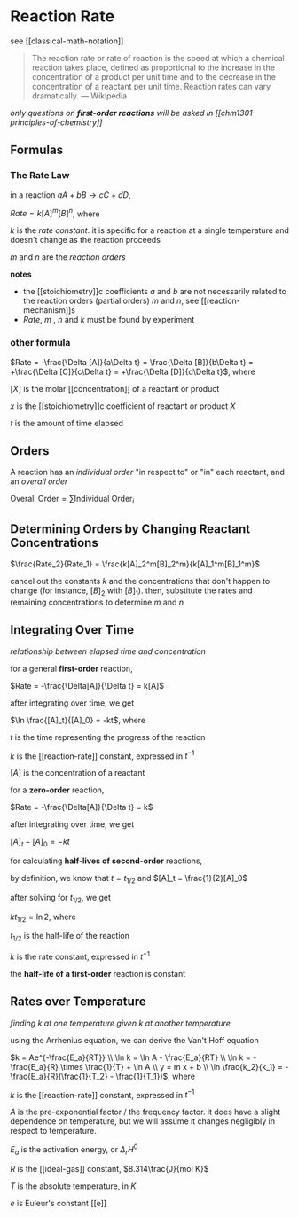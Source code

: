# Reaction Rate

see [[classical-math-notation]]

> The reaction rate or rate of reaction is the speed at which a chemical reaction takes place, defined as proportional to the increase in the concentration of a product per unit time and to the decrease in the concentration of a reactant per unit time. Reaction rates can vary dramatically. — Wikipedia

_only questions on **first-order reactions** will be asked in [[chm1301-principles-of-chemistry]]_

## Formulas

### The Rate Law

in a reaction $aA + bB \rightarrow cC + dD$,

$Rate = k[A]^m[B]^n$, where

$k$ is the _rate constant_. it is specific for a reaction at a single temperature and doesn't change as the reaction proceeds

$m$ and $n$ are the _reaction orders_

**notes**

- the [[stoichiometry]]c coefficients $a$ and $b$ are not necessarily related to the reaction orders (partial orders) $m$ and $n$, see [[reaction-mechanism]]s
- $Rate$, $m$ , $n$ and $k$ must be found by experiment

### other formula

$Rate = -\frac{\Delta [A]}{a\Delta t} = \frac{\Delta [B]}{b\Delta t} = +\frac{\Delta [C]}{c\Delta t} = +\frac{\Delta [D]}{d\Delta t}$, where

$[X]$ is the molar [[concentration]] of a reactant or product

$x$ is the [[stoichiometry]]c coefficient of reactant or product $X$

$t$ is the amount of time elapsed

## Orders

A reaction has an _individual order_ "in respect to" or "in" each reactant, and an _overall order_

$\text{Overall Order} = \sum \text{Individual Order}_i$

## Determining Orders by Changing Reactant Concentrations

$\frac{Rate_2}{Rate_1} = \frac{k[A]_2^m[B]_2^m}{k[A]_1^m[B]_1^m}$

cancel out the constants $k$ and the concentrations that don't happen to change (for instance, $[B]_2$ with $[B]_1$). then, substitute the rates and remaining concentrations to determine $m$ and $n$

## Integrating Over Time

_relationship between elapsed time and concentration_

for a general **first-order** reaction,

$Rate = -\frac{\Delta[A]}{\Delta t} = k[A]$

after integrating over time, we get

$\ln \frac{[A]_t}{[A]_0} = -kt$, where

$t$ is the time representing the progress of the reaction

$k$ is the [[reaction-rate]] constant, expressed in $t^{-1}$

$[A]$ is the concentration of a reactant

for a **zero-order** reaction,

$Rate = -\frac{\Delta[A]}{\Delta t} = k$

after integrating over time, we get

$[A]_t - [A]_0 = -kt$

for calculating **half-lives of second-order** reactions,

by definition, we know that $t = t_{1/2}$ and $[A]_t = \frac{1}{2}[A]_0$

after solving for $t_{1/2}$, we get

$k t_{1/2} = \ln 2$, where

$t_{1/2}$ is the half-life of the reaction

$k$ is the rate constant, expressed in $t^{-1}$

the **half-life of a first-order** reaction is constant

## Rates over Temperature

_finding $k$ at one temperature given $k$ at another temperature_

using the Arrhenius equation, we can derive the Van't Hoff equation

$k = Ae^{-\frac{E_a}{RT}} \\ \ln k = \ln A - \frac{E_a}{RT} \\ \ln k = -\frac{E_a}{R} \times \frac{1}{T} + \ln A \\ y = m x + b \\ \ln \frac{k_2}{k_1} = -\frac{E_a}{R}(\frac{1}{T_2} - \frac{1}{T_1})$, where

$k$ is the [[reaction-rate]] constant, expressed in $t^{-1}$

$A$ is the pre-exponential factor / the frequency factor. it does have a slight dependence on temperature, but we will assume it changes negligibly in respect to temperature.

$E_a$ is the activation energy, or $\Delta_rH^0$

$R$ is the [[ideal-gas]] constant, $8.314\frac{J}{mol K}$

$T$ is the absolute temperature, in $K$

$e$ is Euleur's constant [[e]]
